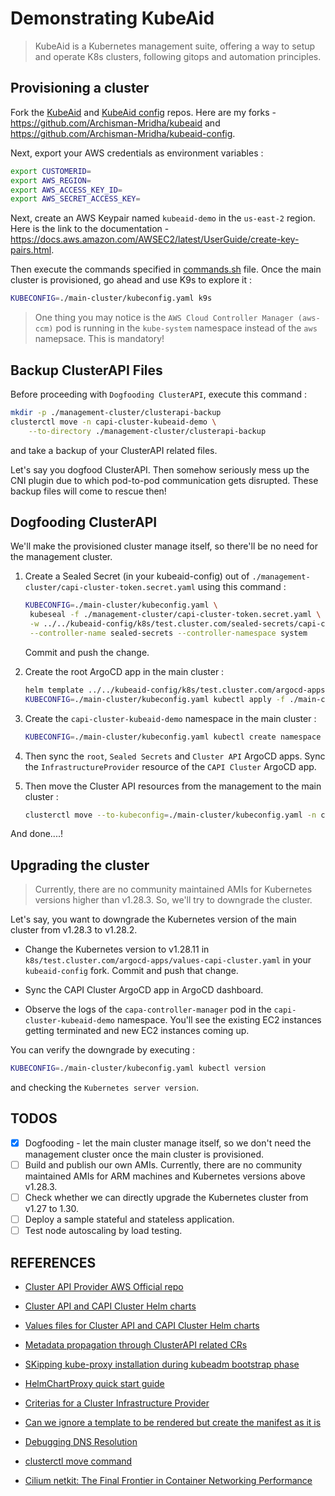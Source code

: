 # Demonstrating KubeAid

> KubeAid is a Kubernetes management suite, offering a way to setup and operate K8s clusters, following gitops and automation principles.

## Provisioning a cluster

Fork the [KubeAid](https://github.com/Obmondo/kubeaid) and [KubeAid config](https://github.com/Obmondo/kubeaid-config) repos. Here are my forks - https://github.com/Archisman-Mridha/kubeaid and https://github.com/Archisman-Mridha/kubeaid-config.

Next, export your AWS credentials as environment variables :

```sh
export CUSTOMERID=
export AWS_REGION=
export AWS_ACCESS_KEY_ID=
export AWS_SECRET_ACCESS_KEY=
```

Next, create an AWS Keypair named `kubeaid-demo` in the `us-east-2` region. Here is the link to the documentation - https://docs.aws.amazon.com/AWSEC2/latest/UserGuide/create-key-pairs.html.

Then execute the commands specified in [commands.sh](./commands.sh) file. Once the main cluster is provisioned, go ahead and use K9s to explore it :

```sh
KUBECONFIG=./main-cluster/kubeconfig.yaml k9s
```

> One thing you may notice is the `AWS Cloud Controller Manager (aws-ccm)` pod is running in the `kube-system` namespace instead of the `aws` namepsace. This is mandatory!

## Backup ClusterAPI Files

Before proceeding with `Dogfooding ClusterAPI`, execute this command :

```sh
mkdir -p ./management-cluster/clusterapi-backup
clusterctl move -n capi-cluster-kubeaid-demo \
	--to-directory ./management-cluster/clusterapi-backup
```

and take a backup of your ClusterAPI related files.

Let's say you dogfood ClusterAPI. Then somehow seriously mess up the CNI plugin due to which pod-to-pod communication gets disrupted. These backup files will come to rescue then!

## Dogfooding ClusterAPI

We'll make the provisioned cluster manage itself, so there'll be no need for the management cluster.

1. Create a Sealed Secret (in your kubeaid-config) out of `./management-cluster/capi-cluster-token.secret.yaml` using this command :

   ```sh
   KUBECONFIG=./main-cluster/kubeconfig.yaml \
   	kubeseal -f ./management-cluster/capi-cluster-token.secret.yaml \
   	-w ../../kubeaid-config/k8s/test.cluster.com/sealed-secrets/capi-cluster-kubeaid-demo/capi-cluster-token.sealed-secret.yaml \
   	--controller-name sealed-secrets --controller-namespace system
   ```

   Commit and push the change.

2. Create the root ArgoCD app in the main cluster :

   ```sh
   helm template ../../kubeaid-config/k8s/test.cluster.com/argocd-apps > ./main-cluster/root.app.argocd.yaml
   KUBECONFIG=./main-cluster/kubeconfig.yaml kubectl apply -f ./main-cluster/root.app.argocd.yaml
   ```

3. Create the `capi-cluster-kubeaid-demo` namespace in the main cluster :

   ```sh
   KUBECONFIG=./main-cluster/kubeconfig.yaml kubectl create namespace capi-cluster-kubeaid-demo
   ```

4. Then sync the `root`, `Sealed Secrets` and `Cluster API` ArgoCD apps. Sync the `InfrastructureProvider` resource of the `CAPI Cluster` ArgoCD app.

5. Then move the Cluster API resources from the management to the main cluster :

   ```sh
   clusterctl move --to-kubeconfig=./main-cluster/kubeconfig.yaml -n capi-cluster-kubeaid-demo
   ```

And done....!

## Upgrading the cluster

> Currently, there are no community maintained AMIs for Kubernetes versions higher than v1.28.3. So, we'll try to downgrade the cluster.

Let's say, you want to downgrade the Kubernetes version of the main cluster from v1.28.3 to v1.28.2.

- Change the Kubernetes version to v1.28.11 in `k8s/test.cluster.com/argocd-apps/values-capi-cluster.yaml` in your `kubeaid-config` fork. Commit and push that change.

- Sync the CAPI Cluster ArgoCD app in ArgoCD dashboard.

- Observe the logs of the `capa-controller-manager` pod in the `capi-cluster-kubeaid-demo` namespace. You'll see the existing EC2 instances getting terminated and new EC2 instances coming up.

You can verify the downgrade by executing :

```sh
KUBECONFIG=./main-cluster/kubeconfig.yaml kubectl version
```

and checking the `Kubernetes server version`.

## TODOS

- [x] Dogfooding - let the main cluster manage itself, so we don't need the management cluster once the main cluster is provisioned.
- [ ] Build and publish our own AMIs. Currently, there are no community maintained AMIs for ARM machines and Kubernetes versions above v1.28.3.
- [ ] Check whether we can directly upgrade the Kubernetes cluster from v1.27 to 1.30.
- [ ] Deploy a sample stateful and stateless application.
- [ ] Test node autoscaling by load testing.

## REFERENCES

- [Cluster API Provider AWS Official repo](https://github.com/kubernetes-sigs/cluster-api-provider-aws)

- [Cluster API and CAPI Cluster Helm charts](https://gitea.obmondo.com/EnableIT/KubeAid/pulls/247/files#diff-46d69d9f3f79a73097337b7b5ee2da815b6d6631)

- [Values files for Cluster API and CAPI Cluster Helm charts](https://gitea.obmondo.com/EnableIT/kubeaid-config-enableit/pulls/547/files)

- [Metadata propagation through ClusterAPI related CRs](https://cluster-api.sigs.k8s.io/developer/architecture/controllers/metadata-propagation)

- [SKipping kube-proxy installation during kubeadm bootstrap phase](https://github.com/kubernetes-sigs/cluster-api/issues/10237#issuecomment-1985386521)

- [HelmChartProxy quick start guide](https://github.com/kubernetes-sigs/cluster-api-addon-provider-helm/blob/main/docs/quick-start.md#4-example-install-nginx-ingress-to-the-workload-cluster)

- [Criterias for a Cluster Infrastructure Provider](https://release-0-3.cluster-api.sigs.k8s.io/developer/providers/cluster-infrastructure)

- [Can we ignore a template to be rendered but create the manifest as it is](https://github.com/helm/helm/issues/9667)

- [Debugging DNS Resolution](https://kubernetes.io/docs/tasks/administer-cluster/dns-debugging-resolution/)

- [clusterctl move command](https://cluster-api.sigs.k8s.io/clusterctl/commands/move)

- [Cilium netkit: The Final Frontier in Container Networking Performance](https://isovalent.com/blog/post/cilium-netkit-a-new-container-networking-paradigm-for-the-ai-era/)
